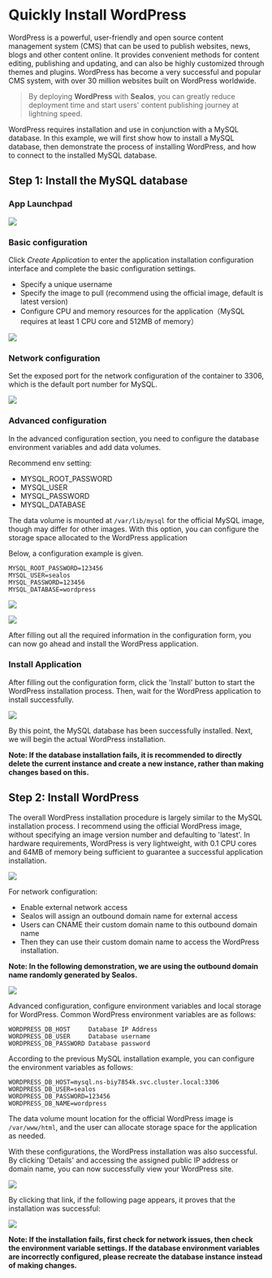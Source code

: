 # Quickly Install WordPress

WordPress is a powerful, user-friendly and open source content management system (CMS) that can be used to publish websites, news, blogs and other content online. It provides convenient methods for content editing, publishing and updating, and can also be highly customized through themes and plugins. WordPress has become a very successful and popular CMS system, with over 30 million websites built on WordPress worldwide.

> By deploying **WordPress** with **Sealos**, you can greatly reduce deployment time and start users' content publishing journey at lightning speed.

WordPress requires installation and use in conjunction with a MySQL database. In this example, we will first show how to install a MySQL database, then demonstrate the process of installing WordPress, and how to connect to the installed MySQL database.

## Step 1: Install the MySQL database

### App Launchpad

![](./images/image-20230531215519853.png)

### Basic configuration

Click *Create Application* to enter the application installation configuration interface and complete the basic configuration settings.

- Specify a unique username
- Specify the image to pull (recommend using the official image, default is latest version)
- Configure CPU and memory resources for the application（MySQL requires at least 1 CPU core and 512MB of memory）

![](D:/sealos/docs/4.0/docs/examples/wordpress/images/image-20230531215812925.png)

### Network configuration

Set the exposed port for the network configuration of the container to 3306, which is the default port number for MySQL.

![](./images/image-20230531220157623.png)

### Advanced configuration

In the advanced configuration section, you need to configure the database environment variables and add data volumes.

Recommend env setting:

- MYSQL_ROOT_PASSWORD
- MYSQL_USER
- MYSQL_PASSWORD
- MYSQL_DATABASE

The data volume is mounted at `/var/lib/mysql` for the official MySQL image, though may differ for other images. With this option, you can configure the storage space allocated to the WordPress application

Below, a configuration example is given.

```Plain
MYSQL_ROOT_PASSWORD=123456    
MYSQL_USER=sealos
MYSQL_PASSWORD=123456
MYSQL_DATABASE=wordpress
```

![](./images/image-20230531220308544.png)

![](./images/image-20230531220549563.png)

After filling out all the required information in the configuration form, you can now go ahead and install the WordPress application.

### Install Application

After filling out the configuration form, click the 'Install' button to start the WordPress installation process. Then, wait for the WordPress application to install successfully.

![](./images/image-20230531220713237.png)

By this point, the MySQL database has been successfully installed. Next, we will begin the actual WordPress installation.

**Note: If the database installation fails, it is recommended to directly delete the current instance and create a new instance, rather than making changes based on this.**

## Step 2: Install WordPress

The overall WordPress installation procedure is largely similar to the MySQL installation process. I recommend using the official WordPress image, without specifying an image version number and defaulting to 'latest'. In hardware requirements, WordPress is very lightweight, with 0.1 CPU cores and 64MB of memory being sufficient to guarantee a successful application installation.

![](./images/image-20230531220826831.png)

For network configuration:

- Enable external network access
- Sealos will assign an outbound domain name for external access
- Users can CNAME their custom domain name to this outbound domain name
- Then they can use their custom domain name to access the WordPress installation.

**Note: In the following demonstration, we are using the outbound domain name randomly generated by Sealos.**

![](./images/image-20230531220939116.png)

Advanced configuration, configure environment variables and local storage for WordPress. Common WordPress environment variables are as follows:

```Plain
WORDPRESS_DB_HOST     Database IP Address
WORDPRESS_DB_USER     Database username
WORDPRESS_DB_PASSWORD Database password
```

According to the previous MySQL installation example, you can configure the environment variables as follows:

```Plain
WORDPRESS_DB_HOST=mysql.ns-biy7854k.svc.cluster.local:3306
WORDPRESS_DB_USER=sealos
WORDPRESS_DB_PASSWORD=123456
WORDPRESS_DB_NAME=wordpress
```

The data volume mount location for the official WordPress image is `/var/www/html`, and the user can allocate storage space for the application as needed.

With these configurations, the WordPress installation was also successful. By clicking 'Details' and accessing the assigned public IP address or domain name, you can now successfully view your WordPress site.

![](./images/image-20230531221323316.png)

By clicking that link, if the following page appears, it proves that the installation was successful:

![](./images/image-20230531231028666.png)

**Note: If the installation fails, first check for network issues, then check the environment variable settings. If the database environment variables are incorrectly configured, please recreate the database instance instead of making changes.**

